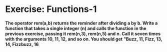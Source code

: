 # Exercise: Functions-1

**The operator rem(a,b) returns the reminder after dividing a by b. Write
a function that takes a single integer (n) and calls the function in the
previous exercise, passing it rem(n,3), rem(n,5) and n. Call it seven times with
the arguments 10, 11, 12, and so on. You should get "Buzz, 11, Fizz, 13, 14,
Fizzbuzz, 16**

```
```
